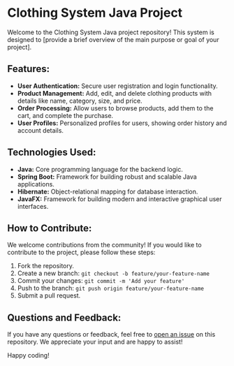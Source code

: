 # Clothing System Java Project

Welcome to the Clothing System Java project repository! This system is designed to [provide a brief overview of the main purpose or goal of your project].

## Features:

- **User Authentication:** Secure user registration and login functionality.
- **Product Management:** Add, edit, and delete clothing products with details like name, category, size, and price.
- **Order Processing:** Allow users to browse products, add them to the cart, and complete the purchase.
- **User Profiles:** Personalized profiles for users, showing order history and account details.

## Technologies Used:

- **Java:** Core programming language for the backend logic.
- **Spring Boot:** Framework for building robust and scalable Java applications.
- **Hibernate:** Object-relational mapping for database interaction.
- **JavaFX:** Framework for building modern and interactive graphical user interfaces.


## How to Contribute:

We welcome contributions from the community! If you would like to contribute to the project, please follow these steps:

1. Fork the repository.
2. Create a new branch: `git checkout -b feature/your-feature-name`
3. Commit your changes: `git commit -m 'Add your feature'`
4. Push to the branch: `git push origin feature/your-feature-name`
5. Submit a pull request.

## Questions and Feedback:

If you have any questions or feedback, feel free to [open an issue](link-to-issues) on this repository. We appreciate your input and are happy to assist!

Happy coding!
